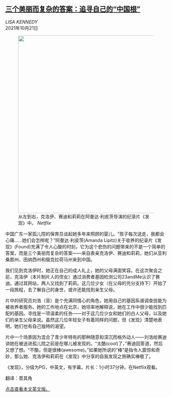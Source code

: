 <!--1634785621000-->
[三个美丽而复杂的答案：追寻自己的“中国根”](https://cn.nytimes.com/culture/20211021/found-review/)
------

<address>LISA KENNEDY</address><time pudate="2021-10-21 10:56:34" datetime="2021-10-21 10:56:34">2021年10月21日</time><figure><img src="https://images.weserv.nl/?url=static01.nyt.com/images/2021/10/20/arts/20found/merlin_196195056_f841b94d-31ed-4b6f-834f-f5337a3084c6-master1050.jpg" width="1050" height="554"><figcaption>从左到右，克洛伊、赛迪和莉莉在阿曼达·利皮茨导演的纪录片《发现》中。 <cite>Netflix</cite></figcaption></figure><section><p>中国广东一家孤儿院的保育员谈起她多年来照顾的婴儿。“孩子每次送走，我都会心痛……她们会怎样呢？”阿曼达·利皮茨(Amanda Lipitz)关于收养的纪录片《发现》(Found)充满了令人心酸的时刻，它为这个悲伤的问题带来的不是一个简单的答案，而是三个美丽而复杂的答案——来自表亲克洛伊、赛迪和莉莉，她们从亚利桑那州、田纳西州和俄克拉荷马州来到中国。</p><p>我们见到克洛伊时，她正在自己的成人礼上，她的父母满面笑容。在这次聚会之前，克洛伊（本片制片人的侄女）通过消费者基因检测公司23andMe认识了赛迪。通过其网站，两人又找到了莉莉。这几位少女（在父母的充分支持下）开始了一段旅程，去了解自己的身世，或许还能找到亲生父母。</p><p>片中的研究员刘浩（音）是个充满同情心的角色，她用自己的基因系谱调查技能为被收养者服务。她的工作地点在北京，她坦率地解释说，她在工作中很少能找到匹配的基因。寻找是一项温柔的任务——对于这几位少女和她们的白人父母，以及她们的亲生父母来说。虽然这几位年轻女子有着同样的问题，但《发现》清楚地表明，她们也有自己独特的渴望。</p><p>片中一个场景因为混合了青少年特有的那种随意和深沉而格外动人——刘浩给赛迪讲她在被送进孤儿院之前是在哪儿被发现的。“太酷(cool)了，”赛迪回答道，然后又想了想。“不酷，但是很棒(awesome)。”如果她所说的“棒”是指令人震惊和奇妙，那么她、克洛伊和莉莉在《发现》中分享的自我发现之旅确实棒极了。</p><p>《发现》，分级为PG，中英文，有字幕。片长：1小时37分钟。在Netflix观看。</p></section><footer><p>翻译：晋其角</p><p><a rel="nofollow" target="_blank" href="https://www.nytimes.com/2021/10/20/movies/found-review.html">点击查看本文英文版。</a></p></footer>
